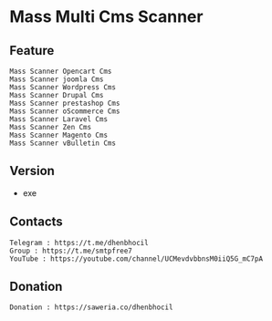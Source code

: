 # Mass Multi Cms Scanner

Feature
-------------------
``` exe
Mass Scanner Opencart Cms
Mass Scanner joomla Cms
Mass Scanner Wordpress Cms
Mass Scanner Drupal Cms
Mass Scanner prestashop Cms
Mass Scanner oScommerce Cms
Mass Scanner Laravel Cms
Mass Scanner Zen Cms
Mass Scanner Magento Cms
Mass Scanner vBulletin Cms
```
Version
-----
* exe

Contacts
-----
``` exe
Telegram : https://t.me/dhenbhocil
Group : https://t.me/smtpfree7
YouTube : https://youtube.com/channel/UCMevdvbbnsM0iiQ5G_mC7pA
```
Donation
-----
``` exe
Donation : https://saweria.co/dhenbhocil
```
